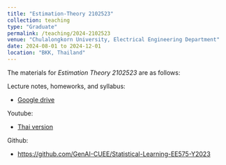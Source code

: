 ```yaml
---
title: "Estimation-Theory 2102523"
collection: teaching
type: "Graduate"
permalink: /teaching/2024-2102523
venue: "Chulalongkorn University, Electrical Engineering Department"
date: 2024-08-01 to 2024-12-01 
location: "BKK, Thailand"
---
```


The materials for *Estimation Theory 2102523* are as follows:

Lecture notes, homeworks, and syllabus: 
- [Google drive](https://drive.google.com/drive/folders/1ay16iXuyqeCj_OQwCk_2MEGkXoVsAEs1)

Youtube:
- [Thai version](https://www.youtube.com/watch?v=CN9PYp1fJQA&list=PLYrwEv08Hcch17uZ1Ho7QBejvGx61KnQ9)

Github:
- https://github.com/GenAI-CUEE/Statistical-Learning-EE575-Y2023
 
